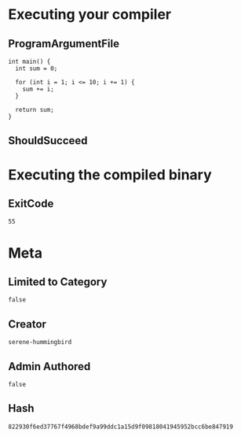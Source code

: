 # Executing your compiler

## ProgramArgumentFile

```
int main() {
  int sum = 0;

  for (int i = 1; i <= 10; i += 1) {
    sum += i;
  }

  return sum;
}
```

## ShouldSucceed

# Executing the compiled binary

## ExitCode

```
55
```

# Meta

## Limited to Category

```
false
```

## Creator

```
serene-hummingbird
```

## Admin Authored

```
false
```

## Hash

```
822930f6ed37767f4968bdef9a99ddc1a15d9f09818041945952bcc6be847919
```
